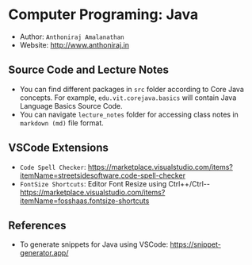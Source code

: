 # Computer Programing: Java
- Author: `Anthoniraj Amalanathan`
- Website: http://www.anthoniraj.in

## Source Code and Lecture Notes 
- You can find different packages in `src` folder according to Core Java concepts. For example, `edu.vit.corejava.basics` will contain Java Language Basics Source Code.
- You can navigate `lecture_notes` folder for accessing class notes in `markdown (md)` file format.

## VSCode Extensions
- `Code Spell Checker`:  https://marketplace.visualstudio.com/items?itemName=streetsidesoftware.code-spell-checker
- `FontSize Shortcuts`:  Editor Font Resize using  Ctrl++/Ctrl-- https://marketplace.visualstudio.com/items?itemName=fosshaas.fontsize-shortcuts

## References
- To generate snippets for Java using VSCode: https://snippet-generator.app/
